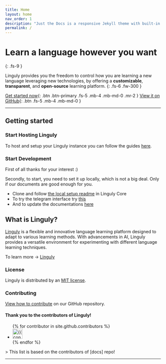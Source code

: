 ```yaml
---
title: Home
layout: home
nav_order: 1
description: "Just the Docs is a responsive Jekyll theme with built-in search that is easily customizable and hosted on GitHub Pages."
permalink: /
---
```


# Learn a language however you want
{: .fs-9 }

Linguly provides you the freedom to control how you are learning a new language leveraging new technologies, by offering a **customizable**, **transparent**, and **open-source** learning platform.
{: .fs-6 .fw-300 }

[Get started now](#getting-started){: .btn .btn-primary .fs-5 .mb-4 .mb-md-0 .mr-2 }
[View it on GitHub][Linguly]{: .btn .fs-5 .mb-4 .mb-md-0 }

---

## Getting started

### Start Hosting Linguly

To host and setup your Linguly instance you can follow the guides [here](https://docs.linguly.io/docs/setup/).

### Start Development

First of all thanks for your interest :)

Secondly, to start, you need to set it up locally, which is not a big deal. Only if our documents are good enough for you.

- Clone and follow [the local setup readme](https://github.com/Linguly/linguly-core?tab=readme-ov-file#local-setup) in Linguly Core
- To try the telegram interface try [this](https://github.com/Linguly/telegram-interface?tab=readme-ov-file#how-to-run-locally)
- And to update the documentations [here](https://github.com/Linguly/docs)

## What is Linguly?

[Linguly] is a flexible and innovative language learning platform designed to adapt to various learning methods. With advancements in AI, Linguly provides a versatile environment for experimenting with different language learning techniques.

To learn more -> [Linguly]

### License

Linguly is distributed by an [MIT license](https://github.com/Linguly/docs/blob/main/LICENSE).

### Contributing

[View how to contribute](https://github.com/Linguly#how-to-contribute) on our GitHub repository.

#### Thank you to the contributors of Linguly!

<ul class="list-style-none">
{% for contributor in site.github.contributors %}
  <li class="d-inline-block mr-1">
     <a href="{{ contributor.html_url }}"><img src="{{ contributor.avatar_url }}" width="32" height="32" alt="{{ contributor.login }}"></a>
  </li>
{% endfor %}
</ul>
> This list is based on the contributors of [docs] repo!


----

[Linguly]: https://github.com/Linguly
[docs]: https://github.com/Linguly/docs